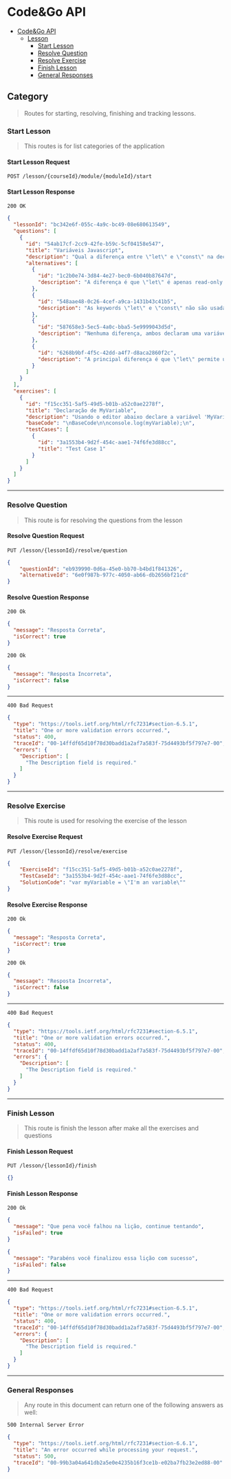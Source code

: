 

# Code&Go API

- [Code&Go API](../../README.md)
  - [Lesson](#lesson)
    - [Start Lesson](#start-lesson)
    - [Resolve Question](#resolve-question)
    - [Resolve Exercise](#resolve-exercise)
    - [Finish Lesson](#finish-lesson)
    - [General Responses](#general-responses)

## Category

> Routes for starting, resolving, finishing and tracking lessons.

### Start Lesson

> This routes is for list categories of the application

#### Start Lesson Request

```http
POST /lesson/{courseId}/module/{moduleId}/start
```

#### Start Lesson Response

```http
200 OK
```

```json
{
  "lessonId": "bc342e6f-055c-4a9c-bc49-08e680613549",
  "questions": [
    {
      "id": "54ab17cf-2cc9-42fe-b59c-5cf04158e547",
      "title": "Variáveis Javascript",
      "description": "Qual a diferença entre \"let\" e \"const\" na declaração de variáveis?",
      "alternatives": [
        {
          "id": "1c2b0e74-3d84-4e27-bec0-6b040b87647d",
          "description": "A diferença é que \"let\" é apenas read-only quando assinada pela primeira vez, já \"const\" pode ser assinada varias vezes."
        },
        {
          "id": "548aae48-0c26-4cef-a9ca-1431b43c41b5",
          "description": "As keywords \"let\" e \"const\" não são usadas para declarar variáveis."
        },
        {
          "id": "587658e3-5ec5-4a0c-bba5-5e9999043d5d",
          "description": "Nenhuma diferença, ambos declaram uma variável em JavaScript."
        },
        {
          "id": "6268b9bf-4f5c-42dd-a4f7-d8aca2860f2c",
          "description": "A principal diferença é que \"let\" permite uma mudança em seu valor, enquanto \"const\" quando assinada a um valor pela primeira vez se torna **read-only**."
        }
      ]
    }
  ],
  "exercises": [
    {
      "id": "f15cc351-5af5-49d5-b01b-a52c0ae2278f",
      "title": "Declaração de MyVariable",
      "description": "Usando o editor abaixo declare a variável 'MyVariable', e com seu valor(em string) de: I'm an variable",
      "baseCode": "\nBaseCode\n\nconsole.log(myVariable);\n",
      "testCases": [
        {
          "id": "3a1553b4-9d2f-454c-aae1-74f6fe3d88cc",
          "title": "Test Case 1"
        }
      ]
    }
  ]
}
```

---

### Resolve Question

> This route is for resolving the questions from the lesson

#### Resolve Question Request

```http
PUT /lesson/{lessonId}/resolve/question
```
```json
{
    "questionId": "eb939990-0d6a-45e0-bb70-b4bd1f841326",
    "alternativeId": "6e0f987b-977c-4050-ab66-db2656bf21cd"
}
```

#### Resolve Question Response

```http
200 Ok
```
```json
{
  "message": "Resposta Correta",
  "isCorrect": true
}
```

```http
200 Ok
```
```json
{
  "message": "Resposta Incorreta",
  "isCorrect": false
}
```

---

```http
400 Bad Request
```
```json
{
  "type": "https://tools.ietf.org/html/rfc7231#section-6.5.1",
  "title": "One or more validation errors occurred.",
  "status": 400,
  "traceId": "00-14ffdf65d10f78d30badd1a2af7a583f-75d4493bf5f797e7-00",
  "errors": {
    "Description": [
      "The Description field is required."
    ]
  }
}
```

---

### Resolve Exercise

> This route is used for resolving the exercise of the lesson

#### Resolve Exercise Request

```http
PUT /lesson/{lessonId}/resolve/exercise
```
```json
{
    "ExerciseId": "f15cc351-5af5-49d5-b01b-a52c0ae2278f",
    "TestCaseId": "3a1553b4-9d2f-454c-aae1-74f6fe3d88cc",
    "SolutionCode": "var myVariable = \"I'm an variable\""
}
```

#### Resolve Exercise Response

```http
200 Ok
```
```json
{
  "message": "Resposta Correta",
  "isCorrect": true
}
```

```http
200 Ok
```
```json
{
  "message": "Resposta Incorreta",
  "isCorrect": false
}
```

---

```http
400 Bad Request
```
```json
{
  "type": "https://tools.ietf.org/html/rfc7231#section-6.5.1",
  "title": "One or more validation errors occurred.",
  "status": 400,
  "traceId": "00-14ffdf65d10f78d30badd1a2af7a583f-75d4493bf5f797e7-00",
  "errors": {
    "Description": [
      "The Description field is required."
    ]
  }
}
```

---

### Finish Lesson

> This route is finish the lesson after make all the exercises and questions

#### Finish Lesson Request

```http
PUT /lesson/{lessonId}/finish
```
```json
{}
```

#### Finish Lesson Response

```http
200 Ok
```
```json
{
  "message": "Que pena você falhou na lição, continue tentando",
  "isFailed": true
}
```

```json
{
  "message": "Parabéns você finalizou essa lição com sucesso",
  "isFailed": false
}
```

---

```http
400 Bad Request
```
```json
{
  "type": "https://tools.ietf.org/html/rfc7231#section-6.5.1",
  "title": "One or more validation errors occurred.",
  "status": 400,
  "traceId": "00-14ffdf65d10f78d30badd1a2af7a583f-75d4493bf5f797e7-00",
  "errors": {
    "Description": [
      "The Description field is required."
    ]
  }
}
```

---

### General Responses

> Any route in this document can return one of the following answers as well: 

```http
500 Internal Server Error
```

```json
{
  "type": "https://tools.ietf.org/html/rfc7231#section-6.6.1",
  "title": "An error occurred while processing your request.",
  "status": 500,
  "traceId": "00-99b3a04a641db2a5e0e4235b16f3ce1b-e02ba7fb23e2ed88-00"
}
```

